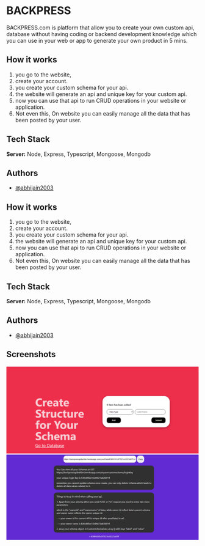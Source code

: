
# BACKPRESS

BACKPRESS.com is platform that allow you to create your own custom api, database without having coding or backend development knowledge which you can use in your web or app to generate your own product in 5 mins.





## How it works
1. you go to the website, 
2. create your account.
3. you create your custom schema for your api.
4. the website will generate an api and unique key for your custom api.
5. now you can use that api to run CRUD operations in your website or application.
6. Not even this, On website you can easily manage all the data that has been posted by your user.

## Tech Stack

**Server:** Node, Express, Typescript, Mongoose, Mongodb


## Authors

- [@abhijain2003](https://github.com/abhijain2003)


## How it works
1. you go to the website, 
2. create your account.
3. you create your custom schema for your api.
4. the website will generate an api and unique key for your custom api.
5. now you can use that api to run CRUD operations in your website or application.
6. Not even this, On website you can easily manage all the data that has been posted by your user.

## Tech Stack

**Server:** Node, Express, Typescript, Mongoose, Mongodb


## Authors

- [@abhijain2003](https://github.com/abhijain2003)


## Screenshots


![App Screenshot](./src/Assets/s1.png)
![App Screenshot](./src/Assets/s2.png)


